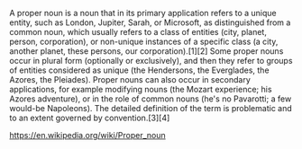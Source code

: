 A proper noun is a noun that in its primary application refers to a unique entity, such as London, Jupiter, Sarah, or Microsoft, as distinguished from a common noun, which usually refers to a class of entities (city, planet, person, corporation), or non-unique instances of a specific class (a city, another planet, these persons, our corporation).[1][2] Some proper nouns occur in plural form (optionally or exclusively), and then they refer to groups of entities considered as unique (the Hendersons, the Everglades, the Azores, the Pleiades). Proper nouns can also occur in secondary applications, for example modifying nouns (the Mozart experience; his Azores adventure), or in the role of common nouns (he's no Pavarotti; a few would-be Napoleons). The detailed definition of the term is problematic and to an extent governed by convention.[3][4]

https://en.wikipedia.org/wiki/Proper_noun